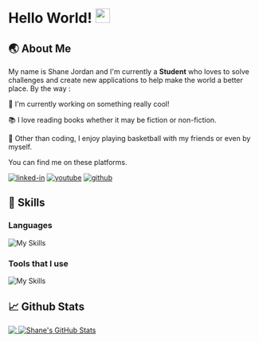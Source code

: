 # Hello World! <img src="https://media.giphy.com/media/hvRJCLFzcasrR4ia7z/giphy.gif" width="29px">

## 🌏 About Me

My name is Shane Jordan and I'm currently a **Student** who loves to solve challenges and create new applications to help make the world a better place. By the way :

🚧 I'm currently working on something really cool!

📚 I love reading books whether it may be fiction or non-fiction.

🏀 Other than coding, I enjoy playing basketball with my friends or even by myself.

You can find me on these platforms.

[![linked-in](https://img.shields.io/badge/Linked_In-0077B5?style=for-the-badge&logo=LinkedIn&logoColor=white)](https://www.linkedin.com/in/shanejz/)
[![youtube](https://img.shields.io/badge/Youtube-FF0000?style=for-the-badge&logo=Youtube&logoColor=white)](https://www.youtube.com/channel/UCRPYWkRotPMqMhKHKNJoyRQ/)
[![github](https://img.shields.io/badge/GitHub-000000?style=for-the-badge&logo=GitHub&logoColor=white)](https://github.com/Shanejz)

## 🔧 Skills

### Languages

![My Skills](https://skills.thijs.gg/icons?i=dart,py,kotlin,java&theme=dark)

### Tools that I use

![My Skills](https://skills.thijs.gg/icons?i=flutter,vscode,androidstudio&theme=dark)

## 📈 Github Stats

<a href="https://github.com/Shanejz/Shanejz">
  <img align="top" src="https://github-readme-stats.vercel.app/api/top-langs/?username=Shanejz&,tex&title_color=ffffff&text_color=c9cacc&icon_color=2bbc8a&bg_color=1d1f21&langs_count=7" />
</a>
<a href="https://github.com/Shanejz/Shanejz">
  <img align="top" src="https://github-readme-stats.vercel.app/api?username=Shanejz&show_icons=true&line_height=27&count_private=true&title_color=ffffff&text_color=c9cacc&icon_color=2bbc8a&bg_color=1d1f21" alt="Shane's GitHub Stats" />
</a>

<!--
- 🔭 I’m currently working on ...
- 🌱 I’m currently learning ...
- 👯 I’m looking to collaborate on ...
- 🤔 I’m looking for help with ...
- 💬 Ask me about ...
- 📫 How to reach me: ...
- 😄 Pronouns: ...
- ⚡ Fun fact: ...
-->
